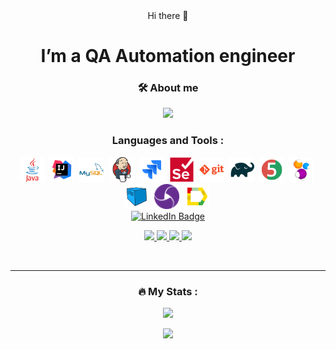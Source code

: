 <div id="header" align="center">
  Hi there 👋

# I’m a QA Automation engineer 
 ### :hammer_and_wrench: About me 
  
<div id="header" align="center">
  <img src="https://media.giphy.com/media/L1R1tvI9svkIWwpVYr/giphy.gif" width="500"/>
</div>

  ###  Languages and Tools :

 <div>
  <img src="https://github.com/devicons/devicon/blob/master/icons/java/java-original-wordmark.svg" title="Java" alt="Java" width="40" height="40"/>&nbsp;
  <img src="https://github.com/ElenaSkorobodilova/ElenaSkorobodilova/blob/main/icons/Intelij_IDEA.png" title="IDEA" **alt="IDEA" width="40" height="40"/>&nbsp; 
  <img src="https://github.com/devicons/devicon/blob/master/icons/mysql/mysql-original-wordmark.svg" title="MySQL"  alt="MySQL" width="40" height="40"/>&nbsp;
  <img src="https://github.com/devicons/devicon/blob/master/icons/jenkins/jenkins-original.svg" title="Jenkins" **alt="Jenkins" width="40" height="40"/>&nbsp;
  <img src="https://github.com/devicons/devicon/blob/master/icons/jira/jira-original.svg" title="Jira" **alt="Jira" width="40" height="40"/>&nbsp;
  <img src="https://github.com/devicons/devicon/blob/master/icons/selenium/selenium-original.svg" title="Selenium" **alt="Selenium" width="40" height="40"/>&nbsp;
  <img src="https://github.com/devicons/devicon/blob/master/icons/git/git-plain-wordmark.svg" title="Git" **alt="Git" width="40" height="40"/>&nbsp;
  <img src="https://github.com/ElenaSkorobodilova/ElenaSkorobodilova/blob/main/icons/Gradle.png" title="Gradle" **alt="Gradle" width="40" height="40"/>&nbsp; 
  <img src="https://github.com/ElenaSkorobodilova/ElenaSkorobodilova/blob/main/icons/JUnit5.png" title="JUnit5" **alt="JUnit5" width="40" height="40"/>&nbsp; 
  <img src="https://github.com/ElenaSkorobodilova/ElenaSkorobodilova/blob/main/icons/Selenide.png" title="Selenide" **alt="Selenide" width="40" height="40"/>&nbsp; 
  <img src="https://github.com/ElenaSkorobodilova/ElenaSkorobodilova/blob/main/icons/Selenoid.png" title="Selenoid" **alt="Selenoid" width="40" height="40"/>&nbsp; 
  <img src="https://github.com/ElenaSkorobodilova/ElenaSkorobodilova/blob/main/icons/appium.png" title="Appium" **alt="Appium" width="40" height="40"/>&nbsp;
  <img src="https://github.com/ElenaSkorobodilova/ElenaSkorobodilova/blob/main/icons/Allure_Report.png" title="Allure" **alt="Allure" width="40" height="40"/>&nbsp;  
  </div>


<div id="header" align="center">
  <a href="https://www.linkedin.com/in/lina-alekseeva-184867240">
    <img src="https://img.shields.io/badge/LinkedIn-blue?style=for-the-badge&logo=linkedin&logoColor=white" alt="LinkedIn Badge" width="500"/>
  </a>


<p align="center">
  <a href="https://github.com/LinaAlekseeva/github-profile-trophy/issues">
    <img src="https://img.shields.io/github/issues/LinaAlekseeva/github-profile-trophy"/> 
  </a>
  <a href="https://github.com/LinaAlekseeva/github-profile-trophy/network/members">
    <img src="https://img.shields.io/github/forks/LinaAlekseeva/github-profile-trophy"/> 
  </a>  
  <a href="https://github.com/LinaAlekseeva/github-profile-trophy/stargazers">
    <img src="https://img.shields.io/github/stars/LinaAlekseeva/github-profile-trophy"/> 
  </a>
    <a href="https://github.com/LinaAlekseeva/github-profile-trophy/LICENSE">
    <img src="https://img.shields.io/github/license/LinaAlekseeva/github-profile-trophy"/> 
  </a>
</p>
 

 <img src="https://komarev.com/ghpvc/?username=your-github-LinaAlekseeva&style=flat-square&color=blue" alt=""/>
 
  ---
  ### :fire: My Stats :

<p align="center">
  </a>
</p>

<p align="center">
<img alig src=https://github-readme-stats.vercel.app/api/top-langs/?username=LinaAlekseeva&layout=compact)(https://github.com/LinaAlekseeva/github-readme-stats)/>
</p>

<p align="center">
  <img alig src="https://github-profile-trophy.vercel.app/?username=LinaAlekseeva&column=6&rank=SSS,SS,S,AAA,AA,A,B,C" />
</p>

  
 
